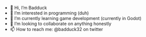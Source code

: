 - 👋 Hi, I’m Badduck
- 👀 I’m interested in programming (duh)
- 🌱 I’m currently learning game development (currently in Godot)
- 💞️ I’m looking to collaborate on anything honestly
- 📫 How to reach me: @badduck32 on twitter

<!---
Floris-kvd/Floris-kvd is a ✨ special ✨ repository because its `README.md` (this file) appears on your GitHub profile.
You can click the Preview link to take a look at your changes.
--->
